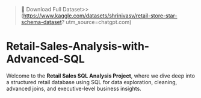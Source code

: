 > 📂 Download Full Dataset>>(https://www.kaggle.com/datasets/shrinivasv/retail-store-star-schema-dataset?  utm_source=chatgpt.com)


# Retail-Sales-Analysis-with-Advanced-SQL
Welcome to the **Retail Sales SQL Analysis Project**, where we dive deep into a structured retail database using SQL for data exploration, cleaning, advanced joins, and executive-level business insights. 
